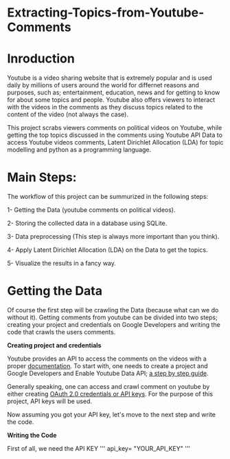 # Extracting-Topics-from-Youtube-Comments
# Inroduction
Youtube is a video sharing website that is extremely popular and is used daily by millions of users around the world for differnet reasons and purposes, such as; entertainment, education, news and for getting to know for about some topics and people. Youtube also offers viewers to interact with the videos in the comments as they discuss topics related to the content of the video (not always the case).

This project scrabs viewers comments on political videos on Youtube, while getting the top topics discussed in the comments using Youtube API Data to access Youtube videos comments, Latent Dirichlet Allocation (LDA) for topic modelling and python as a programming language. 

# Main Steps:
The workflow of this project can be summurized in the following steps:

1- Getting the Data (youtube comments on political videos). 

2- Storing the collected data in a database using SQLite.

3- Data preprocessing (This step is always more important than you think).

4- Apply Latent Dirichlet Allocation (LDA) on the Data to get the topics.

5- Visualize the results in a fancy way.

# Getting the Data

Of course the first step will be crawling the Data (because what can we do without it). Getting comments from youtube can be divided into two steps; creating your project and credentials on Google Developers and writing the code that crawls the users comments.

**Creating project and credentials**

Youtube provides an API to access the comments on the videos with a proper [documentation](https://developers.google.com/youtube/v3/docs/commentThreads/list).
To start with, one needs to create a project and Google Developers and Enable Youtube Data API; [a step by step guide](https://www.slickremix.com/docs/get-api-key-for-youtube/).

Generally speaking, one can access and crawl comment on youtube by either creating [OAuth 2.0 credentials or API keys](https://developers.google.com/youtube/registering_an_application). For the purpose of this project, API keys will be used.

Now assuming you got your API key, let's move to the next step and write the code. 

**Writing the Code**

First of all, we need the API KEY
'''
api_key= "YOUR_API_KEY" 
'''








